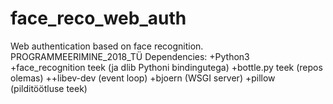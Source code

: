 # face_reco_web_auth
Web authentication based on face recognition. PROGRAMMEERIMINE_2018_TÜ
Dependencies:
+Python3
+face_recognition teek (ja dlib Pythoni bindingutega)
+bottle.py teek (repos olemas)
++libev-dev (event loop)
+bjoern (WSGI server)
+pillow (pilditöötluse teek)
